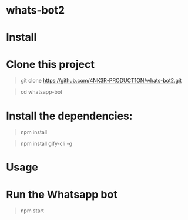 # whats-bot2
# Install
# Clone this project

> git clone https://github.com/4NK3R-PRODUCT1ON/whats-bot2.git

> cd whatsapp-bot
# Install the dependencies:

> npm install

> npm install gify-cli -g
# Usage
# Run the Whatsapp bot

> npm start
